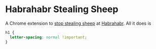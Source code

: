 # Habrahabr Stealing Sheep

A Chrome extension to
[stop stealing sheep](https://en.wikipedia.org/wiki/Frederic_Goudy) at
[Habrahabr](http://habrahabr.ru/). All it does is

```css
h1 {
  letter-spacing: normal !important;
}
```
